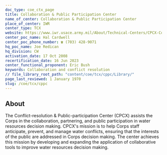 ```yaml
---
doc_type: coe_ctx_page 
title: Collaboration & Public Participation Center
name_of_center: Collaboration & Public Participation Center
place_of_center: IWR
center_type: TCX
website: https://www.iwr.usace.army.mil/About/Technical-Centers/CPCX-Collaboration-Public-Participation/
center_poc_name: Hal Cardwell
center_poc_phone_number: ☎ (703) 428-9071
hq_poc_name: Joe Redican
hq_division: CW
activation_date: 17 Oct 2008
recertification_date: 16 Jun 2023
center_functional_proponent: Eric Bush
keywords: Collaboration and conflict resolution
// file_library_root_path: "content/coe/tcx/cppc/Library/" 
page_last_reviewed: 1 January 1970 
slug: /coe/tcx/cppc
---
```


## About 

The Conflict-resolution & Public-participation Center (CPCX) assists the Corps in the collaboration, partnering, and public participation in water resources decision making. CPCX's mission is to help Corps staff anticipate, prevent, and manage water conflicts, ensuring that the interests of the public are addressed in Corps decision making. The center achieves this mission by developing and expanding the application of collaborative tools to improve water resources decision making. 

 
